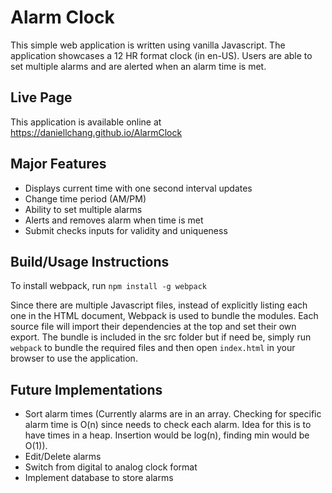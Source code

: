 # Alarm Clock

This simple web application is written using vanilla Javascript. The application showcases a 12 HR format clock (in en-US). Users are able to set multiple alarms and are alerted when an alarm time is met.

## Live Page

This application is available online at https://daniellchang.github.io/AlarmClock

## Major Features

- Displays current time with one second interval updates
- Change time period (AM/PM)
- Ability to set multiple alarms
- Alerts and removes alarm when time is met
- Submit checks inputs for validity and uniqueness

## Build/Usage Instructions

To install webpack, run `npm install -g webpack`

Since there are multiple Javascript files, instead of explicitly listing each one in the HTML document, Webpack is used to bundle the modules. Each source file will import their dependencies at the top and set their own export. The bundle is included in the src folder but if need be, simply run `webpack` to bundle the required files and then open `index.html` in your browser to use the application.

## Future Implementations

- Sort alarm times (Currently alarms are in an array. Checking for specific alarm time is O(n) since needs to check each alarm. Idea for this is to have times in a heap. Insertion would be log(n), finding min would be O(1)).
- Edit/Delete alarms
- Switch from digital to analog clock format
- Implement database to store alarms
